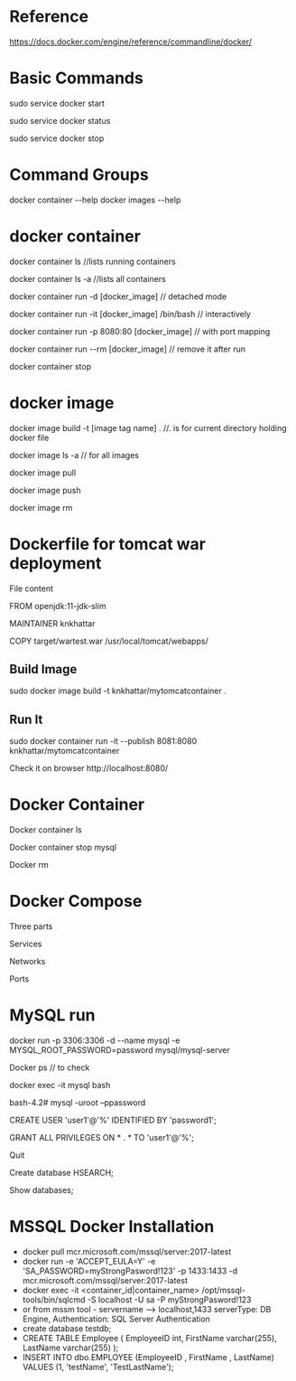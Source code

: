 
# Reference 
https://docs.docker.com/engine/reference/commandline/docker/


# Basic Commands 

sudo service docker start 

sudo service docker status 

sudo service docker stop 

# Command Groups

docker container --help
docker images --help


# docker container
docker container ls //lists running containers

docker container ls -a //lists all containers

docker container run -d [docker_image] // detached mode

docker container run -it [docker_image] /bin/bash   // interactively

docker container run -p 8080:80 [docker_image] // with port mapping

docker container run --rm [docker_image] // remove it after run

docker container stop 

# docker image

docker image build -t [image tag name] .   //. is for current directory holding docker file

docker image ls -a // for all images

docker image pull

docker image push

docker image rm


# Dockerfile for tomcat war deployment 

  File content 

  FROM openjdk:11-jdk-slim 

  MAINTAINER knkhattar 

  COPY target/wartest.war /usr/local/tomcat/webapps/ 

   ## Build Image 

   sudo docker image build -t knkhattar/mytomcatcontainer . 

   ## Run It 

   sudo docker container run -it --publish 8081:8080 knkhattar/mytomcatcontainer 

   Check it on browser http://localhost:8080/ 

# Docker Container 

Docker container ls 

Docker container stop mysql 

Docker rm  

# Docker Compose 

Three parts 

Services 

Networks 

Ports 

# MySQL run 

docker run -p 3306:3306 -d --name mysql -e MYSQL_ROOT_PASSWORD=password mysql/mysql-server 

Docker ps // to check 

docker exec -it mysql bash 

bash-4.2# mysql -uroot –ppassword 

CREATE USER 'user1'@'%' IDENTIFIED BY 'password1'; 

GRANT ALL PRIVILEGES ON * . * TO 'user1'@'%'; 

Quit 

Create database HSEARCH; 

Show databases; 


# MSSQL Docker Installation
  * docker pull mcr.microsoft.com/mssql/server:2017-latest
  * docker run -e 'ACCEPT_EULA=Y' -e 'SA_PASSWORD=myStrongPasword!123' -p 1433:1433 -d mcr.microsoft.com/mssql/server:2017-latest
  * docker exec -it <container_id|container_name> /opt/mssql-tools/bin/sqlcmd -S localhost -U sa -P myStrongPasword!123
  * or from mssm tool - servername --> localhost,1433  serverType: DB Engine, Authentication: SQL Server Authentication
  * create database testdb;
  * CREATE TABLE Employee  (  EmployeeID int,  FirstName varchar(255),  LastName varchar(255)  );  
  * INSERT INTO dbo.EMPLOYEE (EmployeeID ,  FirstName , LastName)  VALUES (1, 'testName', 'TestLastName');  
  
